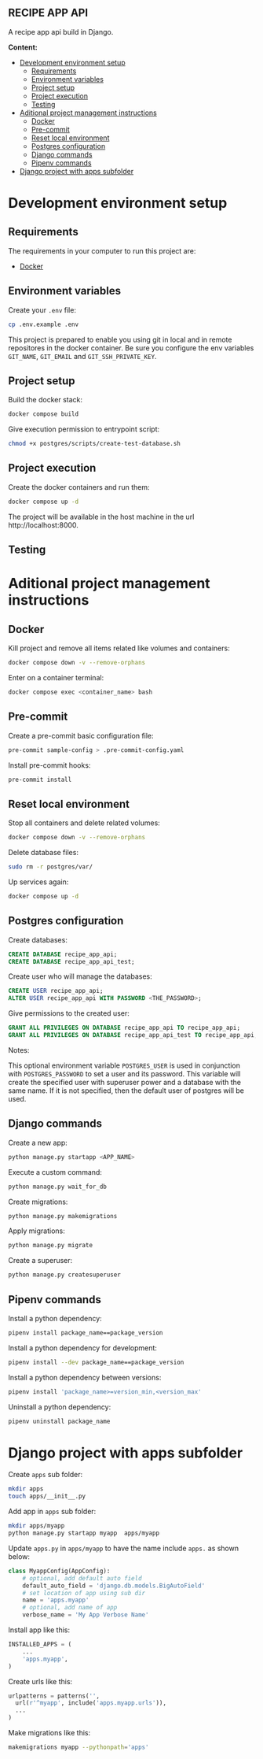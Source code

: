 **RECIPE APP API**
---

A recipe app api build in Django.

**Content:**

- [Development environment setup](#development-environment-setup)
  - [Requirements](#requirements)
  - [Environment variables](#environment-variables)
  - [Project setup](#project-setup)
  - [Project execution](#project-execution)
  - [Testing](#testing)
- [Aditional project management instructions](#aditional-project-management-instructions)
  - [Docker](#docker)
  - [Pre-commit](#pre-commit)
  - [Reset local environment](#reset-local-environment)
  - [Postgres configuration](#postgres-configuration)
  - [Django commands](#django-commands)
  - [Pipenv commands](#pipenv-commands)
- [Django project with apps subfolder](#django-project-with-apps-subfolder)

# Development environment setup

## Requirements

The requirements in your computer to run this project are:

- [Docker](https://docs.docker.com/desktop/install/mac-install/)

## Environment variables

Create your `.env` file:

```bash
cp .env.example .env
```

This project is prepared to enable you using git in local and in remote
repositores in the docker container. Be sure you configure the env variables
`GIT_NAME`, `GIT_EMAIL` and `GIT_SSH_PRIVATE_KEY`.

## Project setup

Build the docker stack:

```bash
docker compose build
```

Give execution permission to entrypoint script:

```bash
chmod +x postgres/scripts/create-test-database.sh
```

## Project execution

Create the docker containers and run them:

```bash
docker compose up -d
```

The project will be available in the host machine in the url http://localhost:8000.

## Testing

# Aditional project management instructions

## Docker

Kill project and remove all items related like volumes and containers:

```bash
docker compose down -v --remove-orphans
```

Enter on a container terminal:

```bash
docker compose exec <container_name> bash
```

## Pre-commit

Create a pre-commit basic configuration file:

```bash
pre-commit sample-config > .pre-commit-config.yaml
```

Install pre-commit hooks:

```bash
pre-commit install
```

## Reset local environment

Stop all containers and delete related volumes:

```bash
docker compose down -v --remove-orphans
```

Delete database files:

```bash
sudo rm -r postgres/var/
```

Up services again:

```bash
docker compose up -d
```

## Postgres configuration

Create databases:

```sql
CREATE DATABASE recipe_app_api;
CREATE DATABASE recipe_app_api_test;
```

Create user who will manage the databases:

```sql
CREATE USER recipe_app_api;
ALTER USER recipe_app_api WITH PASSWORD <THE_PASSWORD>;
```

Give permissions to the created user:

```sql
GRANT ALL PRIVILEGES ON DATABASE recipe_app_api TO recipe_app_api;
GRANT ALL PRIVILEGES ON DATABASE recipe_app_api_test TO recipe_app_api;
```

Notes:

This optional environment variable `POSTGRES_USER` is used in conjunction with
`POSTGRES_PASSWORD` to set a user and its password. This variable will create
the specified user with superuser power and a database with the same name. If
it is not specified, then the default user of postgres will be used.

## Django commands

Create a new app:

```bash
python manage.py startapp <APP_NAME>
```

Execute a custom command:

```bash
python manage.py wait_for_db
```

Create migrations:

```bash
python manage.py makemigrations
```

Apply migrations:

```bash
python manage.py migrate
```

Create a superuser:

```bash
python manage.py createsuperuser
```

## Pipenv commands

Install a python dependency:

```bash
pipenv install package_name==package_version
```

Install a python dependency for development:

```bash
pipenv install --dev package_name==package_version
```

Install a python dependency between versions:

```bash
pipenv install 'package_name>=version_min,<version_max'
```

Uninstall a python dependency:

```bash
pipenv uninstall package_name
```

# Django project with apps subfolder

Create `apps` sub folder:

```bash
mkdir apps
touch apps/__init__.py
```

Add app in `apps` sub folder:

```bash
mkdir apps/myapp
python manage.py startapp myapp  apps/myapp
```

Update `apps.py` in `apps/myapp` to have the name include `apps.` as shown
below:

```python
class MyappConfig(AppConfig):
    # optional, add default auto field
    default_auto_field = 'django.db.models.BigAutoField'
    # set location of app using sub dir
    name = 'apps.myapp'
    # optional, add name of app
    verbose_name = 'My App Verbose Name'
```

Install app like this:

```python
INSTALLED_APPS = (
    ...
    'apps.myapp',
)
```

Create urls like this:

```python
urlpatterns = patterns('',
  url(r'^myapp', include('apps.myapp.urls')),
  ...
)
```

Make migrations like this:

```bash
makemigrations myapp --pythonpath='apps'
```
